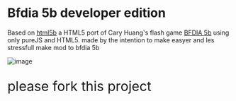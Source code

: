 # Bfdia 5b developer edition
Based on <a>[html5b](https://coppersalts.github.io/HTML5b/)</a> a HTML5 port of Cary Huang's flash game [BFDIA 5b](http://bfdi.tv/5b/) using only pureJS and HTML5.
made by the intention to make easyer and les stressfull make mod to bfdia 5b

![image](https://github.com/rafacenter64/Bfdia-5b-developer-edition/assets/108146187/8c928159-67ca-430d-a48e-3bbf429aa575)<p style="font-size:30px"> please fork this project</p>
